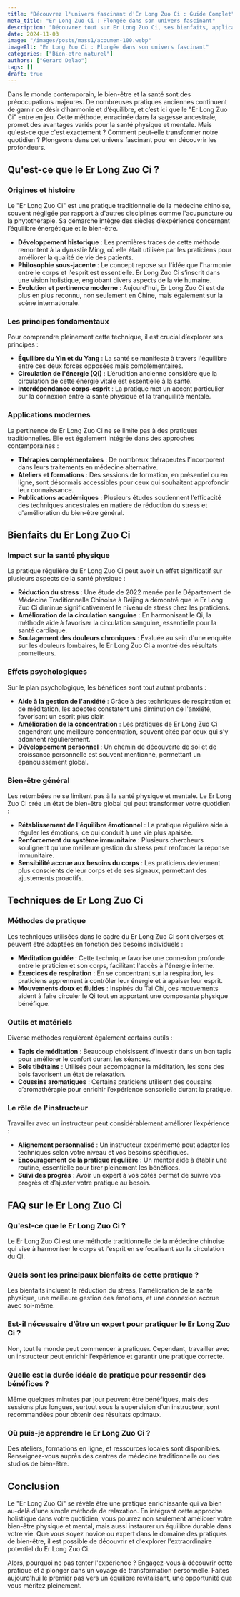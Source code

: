 ```yaml
---
title: "Découvrez l'univers fascinant d'Er Long Zuo Ci : Guide Complet"
meta_title: "Er Long Zuo Ci : Plongée dans son univers fascinant"
description: "Découvrez tout sur Er Long Zuo Ci, ses bienfaits, applications et techniques avec notre guide complet et informatif."
date: 2024-11-03
image: "/images/posts/mass1/acoumen-100.webp"
imageAlt: "Er Long Zuo Ci : Plongée dans son univers fascinant"
categories: ["Bien-etre naturel"]
authors: ["Gerard Delao"]
tags: []
draft: true
---
```


Dans le monde contemporain, le bien-être et la santé sont des préoccupations majeures. De nombreuses pratiques anciennes continuent de garnir ce désir d’harmonie et d’équilibre, et c’est ici que le "Er Long Zuo Ci" entre en jeu. Cette méthode, enracinée dans la sagesse ancestrale, promet des avantages variés pour la santé physique et mentale. Mais qu'est-ce que c'est exactement ? Comment peut-elle transformer notre quotidien ? Plongeons dans cet univers fascinant pour en découvrir les profondeurs.

## Qu'est-ce que le Er Long Zuo Ci ?

### Origines et histoire

Le "Er Long Zuo Ci" est une pratique traditionnelle de la médecine chinoise, souvent négligée par rapport à d'autres disciplines comme l'acupuncture ou la phytothérapie. Sa démarche intègre des siècles d’expérience concernant l’équilibre énergétique et le bien-être.

- **Développement historique** : Les premières traces de cette méthode remontent à la dynastie Ming, où elle était utilisée par les praticiens pour améliorer la qualité de vie des patients.
- **Philosophie sous-jacente** : Le concept repose sur l'idée que l'harmonie entre le corps et l'esprit est essentielle. Er Long Zuo Ci s’inscrit dans une vision holistique, englobant divers aspects de la vie humaine.
- **Évolution et pertinence moderne** : Aujourd'hui, Er Long Zuo Ci est de plus en plus reconnu, non seulement en Chine, mais également sur la scène internationale.

### Les principes fondamentaux

Pour comprendre pleinement cette technique, il est crucial d’explorer ses principes :

- **Équilibre du Yin et du Yang** : La santé se manifeste à travers l'équilibre entre ces deux forces opposées mais complémentaires.
- **Circulation de l'énergie (Qi)** : L’érudition ancienne considère que la circulation de cette énergie vitale est essentielle à la santé.
- **Interdépendance corps-esprit** : La pratique met un accent particulier sur la connexion entre la santé physique et la tranquillité mentale.

### Applications modernes

La pertinence de Er Long Zuo Ci ne se limite pas à des pratiques traditionnelles. Elle est également intégrée dans des approches contemporaines :

- **Thérapies complémentaires** : De nombreux thérapeutes l’incorporent dans leurs traitements en médecine alternative.
- **Ateliers et formations** : Des sessions de formation, en présentiel ou en ligne, sont désormais accessibles pour ceux qui souhaitent approfondir leur connaissance.
- **Publications académiques** : Plusieurs études soutiennent l’efficacité des techniques ancestrales en matière de réduction du stress et d'amélioration du bien-être général.

## Bienfaits du Er Long Zuo Ci

### Impact sur la santé physique

La pratique régulière du Er Long Zuo Ci peut avoir un effet significatif sur plusieurs aspects de la santé physique :

- **Réduction du stress** : Une étude de 2022 menée par le Département de Médecine Traditionnelle Chinoise à Beijing a démontré que le Er Long Zuo Ci diminue significativement le niveau de stress chez les praticiens.
- **Amélioration de la circulation sanguine** : En harmonisant le Qi, la méthode aide à favoriser la circulation sanguine, essentielle pour la santé cardiaque.
- **Soulagement des douleurs chroniques** : Évaluée au sein d'une enquête sur les douleurs lombaires, le Er Long Zuo Ci a montré des résultats prometteurs.

### Effets psychologiques

Sur le plan psychologique, les bénéfices sont tout autant probants :

- **Aide à la gestion de l'anxiété** : Grâce à des techniques de respiration et de méditation, les adeptes constatent une diminution de l'anxiété, favorisant un esprit plus clair.
- **Amélioration de la concentration** : Les pratiques de Er Long Zuo Ci engendrent une meilleure concentration, souvent citée par ceux qui s'y adonnent régulièrement.
- **Développement personnel** : Un chemin de découverte de soi et de croissance personnelle est souvent mentionné, permettant un épanouissement global.

### Bien-être général

Les retombées ne se limitent pas à la santé physique et mentale. Le Er Long Zuo Ci crée un état de bien-être global qui peut transformer votre quotidien :

- **Rétablissement de l'équilibre émotionnel** : La pratique régulière aide à réguler les émotions, ce qui conduit à une vie plus apaisée.
- **Renforcement du système immunitaire** : Plusieurs chercheurs soulignent qu'une meilleure gestion du stress peut renforcer la réponse immunitaire.
- **Sensibilité accrue aux besoins du corps** : Les praticiens deviennent plus conscients de leur corps et de ses signaux, permettant des ajustements proactifs.

## Techniques de Er Long Zuo Ci

### Méthodes de pratique

Les techniques utilisées dans le cadre du Er Long Zuo Ci sont diverses et peuvent être adaptées en fonction des besoins individuels :

- **Méditation guidée** : Cette technique favorise une connexion profonde entre le praticien et son corps, facilitant l'accès à l'énergie interne.
- **Exercices de respiration** : En se concentrant sur la respiration, les praticiens apprennent à contrôler leur énergie et à apaiser leur esprit.
- **Mouvements doux et fluides** : Inspirés du Tai Chi, ces mouvements aident à faire circuler le Qi tout en apportant une composante physique bénéfique.

### Outils et matériels

Diverse méthodes requièrent également certains outils :

- **Tapis de méditation** : Beaucoup choisissent d'investir dans un bon tapis pour améliorer le confort durant les séances.
- **Bols tibétains** : Utilisés pour accompagner la méditation, les sons des bols favorisent un état de relaxation.
- **Coussins aromatiques** : Certains praticiens utilisent des coussins d’aromathérapie pour enrichir l’expérience sensorielle durant la pratique.

### Le rôle de l'instructeur

Travailler avec un instructeur peut considérablement améliorer l’expérience :

- **Alignement personnalisé** : Un instructeur expérimenté peut adapter les techniques selon votre niveau et vos besoins spécifiques.
- **Encouragement de la pratique régulière** : Un mentor aide à établir une routine, essentielle pour tirer pleinement les bénéfices.
- **Suivi des progrès** : Avoir un expert à vos côtés permet de suivre vos progrès et d’ajuster votre pratique au besoin.

## FAQ sur le Er Long Zuo Ci

### Qu'est-ce que le Er Long Zuo Ci ?
Le Er Long Zuo Ci est une méthode traditionnelle de la médecine chinoise qui vise à harmoniser le corps et l'esprit en se focalisant sur la circulation du Qi.

### Quels sont les principaux bienfaits de cette pratique ?
Les bienfaits incluent la réduction du stress, l'amélioration de la santé physique, une meilleure gestion des émotions, et une connexion accrue avec soi-même.

### Est-il nécessaire d’être un expert pour pratiquer le Er Long Zuo Ci ?
Non, tout le monde peut commencer à pratiquer. Cependant, travailler avec un instructeur peut enrichir l’expérience et garantir une pratique correcte.

### Quelle est la durée idéale de pratique pour ressentir des bénéfices ?
Même quelques minutes par jour peuvent être bénéfiques, mais des sessions plus longues, surtout sous la supervision d’un instructeur, sont recommandées pour obtenir des résultats optimaux.

### Où puis-je apprendre le Er Long Zuo Ci ?
Des ateliers, formations en ligne, et ressources locales sont disponibles. Renseignez-vous auprès des centres de médecine traditionnelle ou des studios de bien-être.

## Conclusion

Le "Er Long Zuo Ci" se révèle être une pratique enrichissante qui va bien au-delà d'une simple méthode de relaxation. En intégrant cette approche holistique dans votre quotidien, vous pourrez non seulement améliorer votre bien-être physique et mental, mais aussi instaurer un équilibre durable dans votre vie. Que vous soyez novice ou expert dans le domaine des pratiques de bien-être, il est possible de découvrir et d'explorer l'extraordinaire potentiel du Er Long Zuo Ci.

Alors, pourquoi ne pas tenter l'expérience ? Engagez-vous à découvrir cette pratique et à plonger dans un voyage de transformation personnelle. Faites aujourd'hui le premier pas vers un équilibre revitalisant, une opportunité que vous méritez pleinement.

